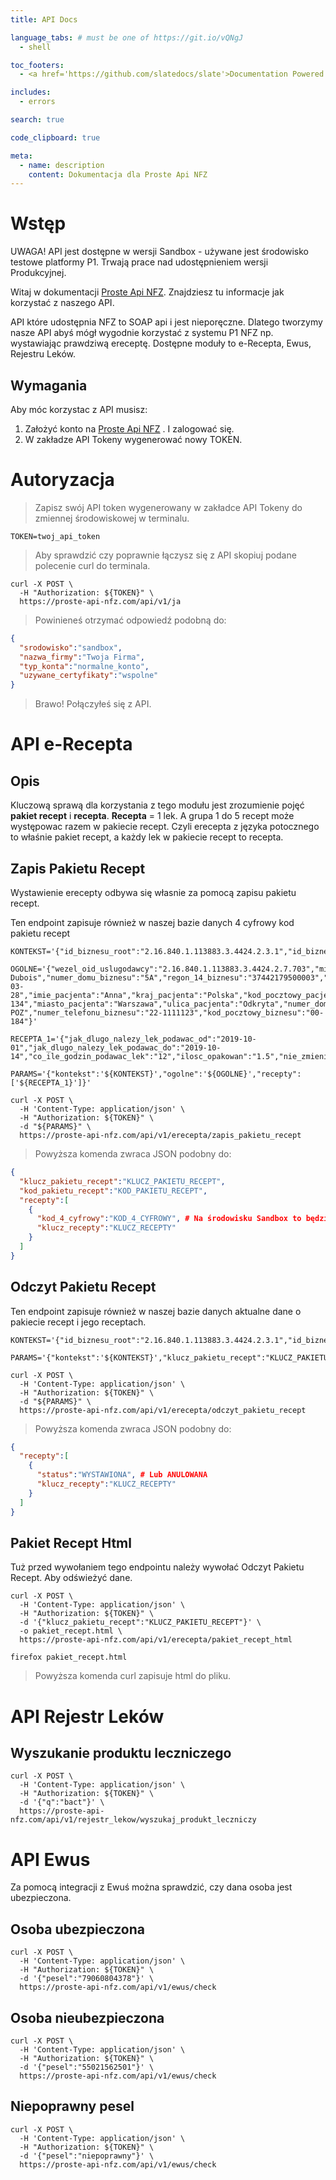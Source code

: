 ```yaml
---
title: API Docs

language_tabs: # must be one of https://git.io/vQNgJ
  - shell

toc_footers:
  - <a href='https://github.com/slatedocs/slate'>Documentation Powered by Slate</a>

includes:
  - errors

search: true

code_clipboard: true

meta:
  - name: description
    content: Dokumentacja dla Proste Api NFZ
---
```


# Wstęp

<aside class="warning">
UWAGA! API jest dostępne w wersji Sandbox - używane jest środowisko testowe platformy P1. Trwają prace nad udostępnieniem wersji Produkcyjnej.
</aside>

Witaj w dokumentacji [Proste Api NFZ](https://proste-api-nfz.com). Znajdziesz tu informacje jak korzystać z naszego API.

API które udostępnia NFZ to SOAP api i jest nieporęczne. Dlatego tworzymy nasze API abyś mógł wygodnie korzystać z systemu P1 NFZ np. wystawiając prawdziwą ereceptę. Dostępne moduły to e-Recepta, Ewus, Rejestru Leków.

## Wymagania

Aby móc korzystac z API musisz:

1. Założyć konto na [Proste Api NFZ](https://proste-api-nfz.com) . I zalogować się.
2. W zakładze API Tokeny wygenerować nowy TOKEN.

# Autoryzacja

>Zapisz swój API token wygenerowany w zakładce API Tokeny do zmiennej środowiskowej w terminalu.

```shell
TOKEN=twoj_api_token
```

>Aby sprawdzić czy poprawnie łączysz się z API skopiuj podane polecenie curl do terminala.

```shell
curl -X POST \
  -H "Authorization: ${TOKEN}" \
  https://proste-api-nfz.com/api/v1/ja

```

> Powinieneś otrzymać odpowiedź podobną do:

```json
{
  "srodowisko":"sandbox",
  "nazwa_firmy":"Twoja Firma",
  "typ_konta":"normalne_konto",
  "uzywane_certyfikaty":"wspolne"
}
```

> Brawo! Połączyłeś się z API.

# API e-Recepta

## Opis

Kluczową sprawą dla korzystania z tego modułu jest zrozumienie pojęć **pakiet recept** i **recepta**. **Recepta** = 1 lek. A grupa 1 do 5 recept może występowac razem w pakiecie recept. Czyli erecepta z języka potocznego to właśnie pakiet recept, a każdy lek w pakiecie recept to recepta.

## Zapis Pakietu Recept

Wystawienie erecepty odbywa się własnie za pomocą zapisu pakietu recept.

Ten endpoint zapisuje również w naszej bazie danych 4 cyfrowy kod pakietu recept

```shell
KONTEKST='{"id_biznesu_root":"2.16.840.1.113883.3.4424.2.3.1","id_biznesu_ext":"000000927012","id_uzytkownika_root":"2.16.840.1.113883.3.4424.1.6.2","id_uzytkownika_ext":"2179350","id_miejsca_pracy_root":"2.16.840.1.113883.3.4424.2.3.2","id_miejsca_pracy_ext":"4","rola_biznesowa":"LEKARZ_LEK_DENTYSTA_FELCZER"}'

OGOLNE='{"wezel_oid_uslugodawcy":"2.16.840.1.113883.3.4424.2.7.703","miasto_biznesu":"Warszawa","ulica_biznesu":"ul. Dubois","numer_domu_biznesu":"5A","regon_14_biznesu":"37442179500003","pesel_pacjenta":"70032816894","plec_pacjenta":"M","data_urodzenia_pacjenta":"1970-03-28","imie_pacjenta":"Anna","kraj_pacjenta":"Polska","kod_pocztowy_pacjenta":"03-134","miasto_pacjenta":"Warszawa","ulica_pacjenta":"Odkryta","numer_domu_pacjenta":"41","numer_mieszkania_pacjenta":"12","nazwisko_pacjenta":"Kasina","imie_lekarza":"Adam","nazwisko_lekarza":"Kowalski","nazwa_biznesu":"Poradnia POZ","numer_telefonu_biznesu":"22-1111123","kod_pocztowy_biznesu":"00-184"}'

RECEPTA_1='{"jak_dlugo_nalezy_lek_podawac_od":"2019-10-01","jak_dlugo_nalezy_lek_podawac_do":"2019-10-14","co_ile_godzin_podawac_lek":"12","ilosc_opakowan":"1.5","nie_zmieniac":true,"poziom_odplatnosci":"pelnoplatne","gtin_opakowania":"05909997196053","numer_zbioru_wersji_root":"2.16.840.1.113883.3.4424.2.7.703.2.2"}'

PARAMS='{"kontekst":'${KONTEKST}',"ogolne":'${OGOLNE}',"recepty":['${RECEPTA_1}']}'

curl -X POST \
  -H 'Content-Type: application/json' \
  -H "Authorization: ${TOKEN}" \
  -d "${PARAMS}" \
  https://proste-api-nfz.com/api/v1/erecepta/zapis_pakietu_recept
```

> Powyższa komenda zwraca JSON podobny do:

```json
{
  "klucz_pakietu_recept":"KLUCZ_PAKIETU_RECEPT",
  "kod_pakietu_recept":"KOD_PAKIETU_RECEPT",
  "recepty":[
    {
      "kod_4_cyfrowy":"KOD_4_CYFROWY", # Na środowisku Sandbox to będzie zawsze 0000
      "klucz_recepty":"KLUCZ_RECEPTY"
    }
  ]
}
```

## Odczyt Pakietu Recept

Ten endpoint zapisuje również w naszej bazie danych aktualne dane o pakiecie recept i jego receptach.

```shell
KONTEKST='{"id_biznesu_root":"2.16.840.1.113883.3.4424.2.3.1","id_biznesu_ext":"000000927012","id_uzytkownika_root":"2.16.840.1.113883.3.4424.1.6.2","id_uzytkownika_ext":"2179350","id_miejsca_pracy_root":"2.16.840.1.113883.3.4424.2.3.2","id_miejsca_pracy_ext":"4","rola_biznesowa":"LEKARZ_LEK_DENTYSTA_FELCZER"}'

PARAMS='{"kontekst":'${KONTEKST}',"klucz_pakietu_recept":"KLUCZ_PAKIETU_RECEPT"}'

curl -X POST \
  -H 'Content-Type: application/json' \
  -H "Authorization: ${TOKEN}" \
  -d "${PARAMS}" \
  https://proste-api-nfz.com/api/v1/erecepta/odczyt_pakietu_recept
```

> Powyższa komenda zwraca JSON podobny do:

```json
{
  "recepty":[
    {
      "status":"WYSTAWIONA", # Lub ANULOWANA
      "klucz_recepty":"KLUCZ_RECEPTY"
    }
  ]
}
```

## Pakiet Recept Html

Tuż przed wywołaniem tego endpointu należy wywołać Odczyt Pakietu Recept. Aby odświeżyć dane.

```shell
curl -X POST \
  -H 'Content-Type: application/json' \
  -H "Authorization: ${TOKEN}" \
  -d '{"klucz_pakietu_recept":"KLUCZ_PAKIETU_RECEPT"}' \
  -o pakiet_recept.html \
  https://proste-api-nfz.com/api/v1/erecepta/pakiet_recept_html

firefox pakiet_recept.html
```

> Powyższa komenda curl zapisuje html do pliku.

# API Rejestr Leków

## Wyszukanie produktu leczniczego

```shell
curl -X POST \
  -H 'Content-Type: application/json' \
  -H "Authorization: ${TOKEN}" \
  -d '{"q":"bact"}' \
  https://proste-api-nfz.com/api/v1/rejestr_lekow/wyszukaj_produkt_leczniczy
```

# API Ewus

Za pomocą integracji z Ewuś można sprawdzić, czy dana osoba jest ubezpieczona.

## Osoba ubezpieczona

```shell
curl -X POST \
  -H 'Content-Type: application/json' \
  -H "Authorization: ${TOKEN}" \
  -d '{"pesel":"79060804378"}' \
  https://proste-api-nfz.com/api/v1/ewus/check
```

## Osoba nieubezpieczona

```shell
curl -X POST \
  -H 'Content-Type: application/json' \
  -H "Authorization: ${TOKEN}" \
  -d '{"pesel":"55021562501"}' \
  https://proste-api-nfz.com/api/v1/ewus/check
```

## Niepoprawny pesel

```shell
curl -X POST \
  -H 'Content-Type: application/json' \
  -H "Authorization: ${TOKEN}" \
  -d '{"pesel":"niepoprawny"}' \
  https://proste-api-nfz.com/api/v1/ewus/check
```
